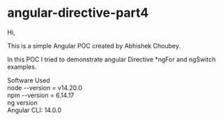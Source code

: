 # angular-directive-part4
Hi, <br/>

This is a simple Angular POC created by Abhishek Choubey. <br/>

In this POC I tried to demonstrate angular Directive *ngFor and ngSwitch examples. <br/>

Software Used <br/>
node --version = v14.20.0 <br/>
npm --version = 6.14.17 <br/>
ng version <br/>
Angular CLI: 14.0.0 <br/>
